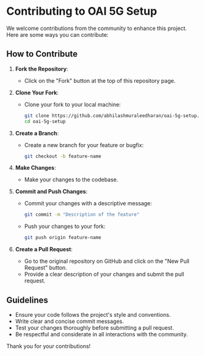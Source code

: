 # Contributing to OAI 5G Setup

We welcome contributions from the community to enhance this project. Here are some ways you can contribute:

## How to Contribute

1. **Fork the Repository**:
   - Click on the "Fork" button at the top of this repository page.

2. **Clone Your Fork**:
   - Clone your fork to your local machine:
     ```bash
     git clone https://github.com/abhilashmuraleedharan/oai-5g-setup.git
     cd oai-5g-setup
     ```

3. **Create a Branch**:
   - Create a new branch for your feature or bugfix:
     ```bash
     git checkout -b feature-name
     ```

4. **Make Changes**:
   - Make your changes to the codebase.

5. **Commit and Push Changes**:
   - Commit your changes with a descriptive message:
     ```bash
     git commit -m "Description of the feature"
     ```
   - Push your changes to your fork:
     ```bash
     git push origin feature-name
     ```

6. **Create a Pull Request**:
   - Go to the original repository on GitHub and click on the "New Pull Request" button.
   - Provide a clear description of your changes and submit the pull request.

## Guidelines
- Ensure your code follows the project's style and conventions.
- Write clear and concise commit messages.
- Test your changes thoroughly before submitting a pull request.
- Be respectful and considerate in all interactions with the community.

Thank you for your contributions!
